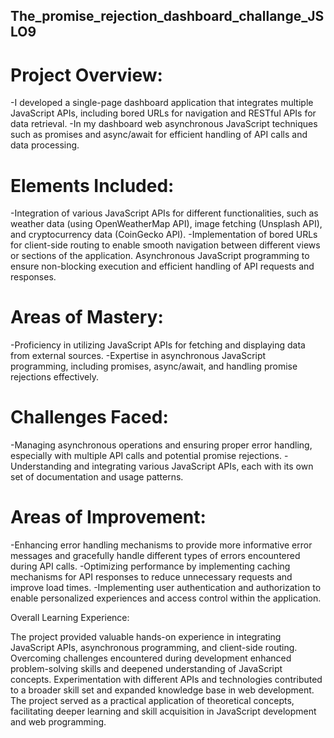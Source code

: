 ## The_promise_rejection_dashboard_challange_JSLO9
# Project Overview:
-I developed a single-page dashboard application that integrates multiple JavaScript APIs, including bored URLs for navigation and RESTful APIs for data retrieval.
-In my dashboard web asynchronous JavaScript techniques such as promises and async/await for efficient handling of API calls and data processing.
# Elements Included:
-Integration of various JavaScript APIs for different functionalities, such as weather data (using OpenWeatherMap API), image fetching (Unsplash API), and cryptocurrency data (CoinGecko API).
-Implementation of bored URLs for client-side routing to enable smooth navigation between different views or sections of the application.
Asynchronous JavaScript programming to ensure non-blocking execution and efficient handling of API requests and responses.
# Areas of Mastery:
-Proficiency in utilizing JavaScript APIs for fetching and displaying data from external sources.
-Expertise in asynchronous JavaScript programming, including promises, async/await, and handling promise rejections effectively.

# Challenges Faced:
-Managing asynchronous operations and ensuring proper error handling, especially with multiple API calls and potential promise rejections.
-Understanding and integrating various JavaScript APIs, each with its own set of documentation and usage patterns.

# Areas of Improvement:
-Enhancing error handling mechanisms to provide more informative error messages and gracefully handle different types of errors encountered during API calls.
-Optimizing performance by implementing caching mechanisms for API responses to reduce unnecessary requests and improve load times.
-Implementing user authentication and authorization to enable personalized experiences and access control within the application.

Overall Learning Experience:

The project provided valuable hands-on experience in integrating JavaScript APIs, asynchronous programming, and client-side routing.
Overcoming challenges encountered during development enhanced problem-solving skills and deepened understanding of JavaScript concepts.
Experimentation with different APIs and technologies contributed to a broader skill set and expanded knowledge base in web development.
The project served as a practical application of theoretical concepts, facilitating deeper learning and skill acquisition in JavaScript development and web programming.
